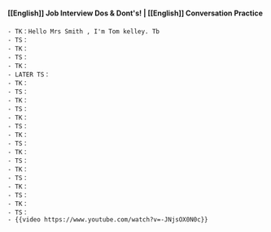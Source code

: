 #### [[English]] Job Interview Dos & Dont's! | [[English]] Conversation Practice
	- TK：Hello Mrs Smith , I'm Tom kelley. Tb
	- TS：
	- TK：
	- TS：
	- TK：
	- LATER TS：
	- TK：
	- TS：
	- TK：
	- TS：
	- TK：
	- TS：
	- TK：
	- TS：
	- TK：
	- TS：
	- TK：
	- TS：
	- TK：
	- TS：
	- TK：
	- TS：
	- {{video https://www.youtube.com/watch?v=-JNjsOX0N0c}}